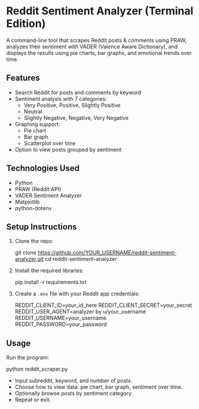 # Reddit Sentiment Analyzer (Terminal Edition)

A command-line tool that scrapes Reddit posts & comments using PRAW,
analyzes their sentiment with VADER (Valence Aware Dictionary), and 
displays the results using pie charts, bar graphs, and emotional 
trends over time.

## Features

- Search Reddit for posts and comments by keyword
- Sentiment analysis with 7 categories:
  - Very Positive, Positive, Slightly Positive
  - Neutral
  - Slightly Negative, Negative, Very Negative
- Graphing support:
  - Pie chart
  - Bar graph
  - Scatterplot over time
- Option to view posts grouped by sentiment

## Technologies Used

- Python
- PRAW (Reddit API)
- VADER Sentiment Analyzer
- Matplotlib
- python-dotenv

## Setup Instructions

1. Clone the repo:

   git clone https://github.com/YOUR_USERNAME/reddit-sentiment-analyzer.git
   cd reddit-sentiment-analyzer

2. Install the required libraries:

   pip install -r requirements.txt

3. Create a `.env` file with your Reddit app credentials:

   REDDIT_CLIENT_ID=your_id_here
   REDDIT_CLIENT_SECRET=your_secret
   REDDIT_USER_AGENT=analyzer by u/your_username
   REDDIT_USERNAME=your_username
   REDDIT_PASSWORD=your_password

## Usage

Run the program:

   python reddit_scraper.py

- Input subreddit, keyword, and number of posts.
- Choose how to view data: pie chart, bar graph, sentiment over time.
- Optionally browse posts by sentiment category.
- Repeat or exit.
